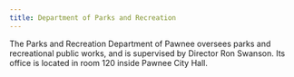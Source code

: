 ```yaml
---
title: Department of Parks and Recreation
---
```


The Parks and Recreation Department of Pawnee oversees parks and recreational public works, and is supervised by Director Ron Swanson. Its office is located in room 120 inside Pawnee City Hall.
